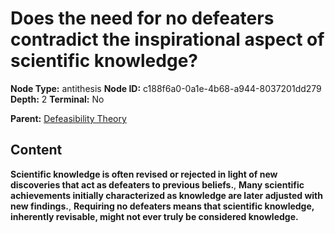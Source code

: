 # Does the need for no defeaters contradict the inspirational aspect of scientific knowledge?

**Node Type:** antithesis
**Node ID:** c188f6a0-0a1e-4b68-a944-8037201dd279
**Depth:** 2
**Terminal:** No

**Parent:** [Defeasibility Theory](defeasibility-theory.md)

## Content

**Scientific knowledge is often revised or rejected in light of new discoveries that act as defeaters to previous beliefs.**, **Many scientific achievements initially characterized as knowledge are later adjusted with new findings.**, **Requiring no defeaters means that scientific knowledge, inherently revisable, might not ever truly be considered knowledge.**
